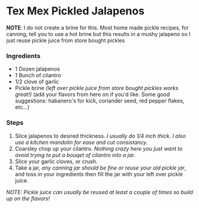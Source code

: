# Tex Mex Pickled Jalapenos

**NOTE**: I do not create a brine for this. Most home made pickle recipes, for canning, tell you to use a hot brine but this results in a mushy jalapeno so I just reuse pickle juice from store bought pickles

### Ingredients
- 1 Dozen jalapenos
- 1 Bunch of cilantro
- 1/2 clove of garlic
- Pickle brine  _(left over pickle juice from store bought pickles works great!)_
(add your flavors from here on if you'd like. Some good suggestions: habanero's for kick, coriander seed, red pepper flakes, etc...)

### Steps
1. Slice jalapenos to desired thickness. _I usually do 1/4 inch thick. I also use a kitchen mandolin for ease and cut consistancy._
1. Coarsley chop up your cilantro. _Nothing crazy here you just want to avoid trying to put a bouqet of cilantro into a jar._
1. Slice your garlic cloves, or crush.
1. Take a jar, _any canning jar should be fine or reuse your old pickle jar_, and toss in your ingredients then fill the jar with your left over pickle juice.

_NOTE: Pickle juice can usually be reused at least a couple of times so build up on the flavors!_
